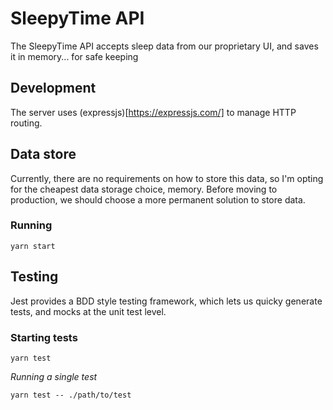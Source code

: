 # SleepyTime API

The SleepyTime API accepts sleep data from our proprietary UI, and saves it in memory... for safe keeping

## Development

The server uses (expressjs)[https://expressjs.com/] to manage HTTP routing.

## Data store

Currently, there are no requirements on how to store this data, so I'm opting for the cheapest data storage choice, memory. Before moving to production, we should choose a more permanent solution to store data.

### Running

`yarn start`

## Testing

Jest provides a BDD style testing framework, which lets us quicky generate tests, and mocks at the unit test level.

### Starting tests

`yarn test`

_Running a single test_

`yarn test -- ./path/to/test`
